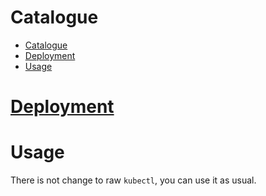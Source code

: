# Catalogue

- [Catalogue](#catalogue)
- [Deployment](#deployment)
- [Usage](#usage)

# [Deployment](deploy.md)

# Usage
There is not change to raw `kubectl`, you can use it as usual.
